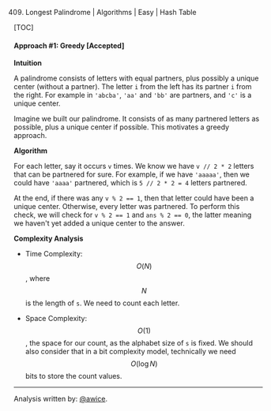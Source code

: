 409. Longest Palindrome | Algorithms | Easy | Hash Table

[TOC]

#### Approach #1: Greedy [Accepted]

**Intuition**

A palindrome consists of letters with equal partners, plus possibly a unique center (without a partner).  The letter `i` from the left has its partner `i` from the right.  For example in `'abcba'`, `'aa'` and `'bb'` are partners, and `'c'` is a unique center.

Imagine we built our palindrome.  It consists of as many partnered letters as possible, plus a unique center if possible.  This motivates a greedy approach.

**Algorithm**

For each letter, say it occurs `v` times.  We know we have `v // 2 * 2` letters that can be partnered for sure.  For example, if we have `'aaaaa'`, then we could have `'aaaa'` partnered, which is `5 // 2 * 2 = 4` letters partnered.

At the end, if there was any `v % 2 == 1`, then that letter could have been a unique center.  Otherwise, every letter was partnered.  To perform this check, we will check for `v % 2 == 1` and `ans % 2 == 0`, the latter meaning we haven't yet added a unique center to the answer.



**Complexity Analysis**

* Time Complexity: $$O(N)$$, where $$N$$ is the length of `s`.  We need to count each letter.

* Space Complexity: $$O(1)$$, the space for our count, as the alphabet size of `s` is fixed.  We should also consider that in a bit complexity model, technically we need $$O(\log N)$$ bits to store the count values.

---

Analysis written by: [@awice](https://leetcode.com/awice).
